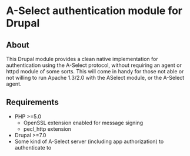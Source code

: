 A-Select authentication module for Drupal
=========================================

About
-----
This Drupal module provides a clean native implementation for authentication using the A-Select protocol, without requiring an agent or httpd module of some sorts.
This will come in handy for those not able or not willing to run Apache 1.3/2.0 with the ASelect module, or the A-Select agent.

Requirements
------------
- PHP >=5.0
  - OpenSSL extension enabled for message signing
  - pecl_http extension
- Drupal >=7.0
- Some kind of A-Select server (including app authorization) to authenticate to
